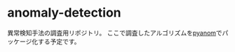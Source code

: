# anomaly-detection

異常検知手法の調査用リポジトリ。
ここで調査したアルゴリズムを[pyanom](https://github.com/ground0state/pyanom)でパッケージ化する予定です。
